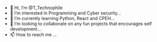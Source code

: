 - 👋 Hi, I’m @T_Technophile
- 👀 I’m interested in Programming and Cyber security...
- 🌱 I’m currently learning Python, React and CPEH...
- 💞️ I’m looking to collaborate on any fun projects that encourages self development...
- 📫 How to reach me ...

<!---
Deniyhi/Deniyhi is a ✨ special ✨ repository because its `README.md` (this file) appears on your GitHub profile.
You can click the Preview link to take a look at your changes.
--->
